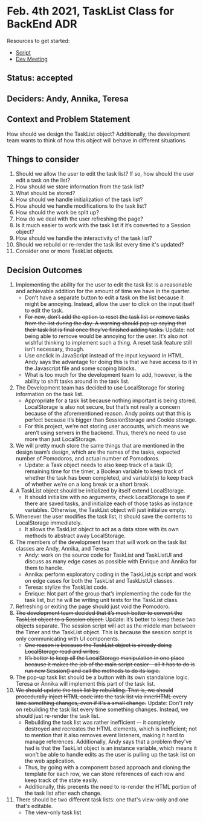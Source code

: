 # Feb. 4th 2021, TaskList Class for BackEnd ADR

Resources to get started:

- [Script](https://github.com/DonaldWolfson/cse110-w21-group29/blob/main/source/js/TaskListUI.js)
- [Dev Meeting](https://github.com/DonaldWolfson/cse110-w21-group29/blob/main/admin/meetings/020421-dev.md)

## Status: accepted

## Deciders: Andy, Annika, Teresa

## Context and Problem Statement

How should we design the TaskList object? Additionally, the development team wants to think of how this object will behave in different situations.

## Things to consider

1.	Should we allow the user to edit the task list? If so, how should the user edit a task on the list?
2.	How should we store information from the task list?
3.	What should be stored?
4.	How should we handle initialization of the task list?
5.	How should we handle modifications to the task list?
6.	How should the work be split up?
7.	How do we deal with the user refreshing the page?
8.	Is it much easier to work with the task list if it’s converted to a Session object?
9.	How should we handle the interactivity of the task list?
10.	Should we rebuild or re-render the task list every time it's updated?
11.	Consider one or more TaskList objects.

## Decision Outcomes

1.	Implementing the ability for the user to edit the task list is a reasonable and achievable addition for the amount of time we have in the quarter.
    - Don’t have a separate button to edit a task on the list because it might be annoying. Instead, allow the user to click on the input itself to edit the task.
    - ~~For now, don’t add the option to reset the task list or remove tasks from the list during the day. A warning should pop up saying that their task list is final once they’ve finished adding tasks.~~ Update: not being able to remove would be annoying for the user. It’s also not wishful thinking to implement such a thing. A reset task feature still isn’t necessary, though.
    - Use onclick in JavaScript instead of the input keyword in HTML. Andy says the advantage for doing this is that we have access to it in the Javascript file and some scoping blocks.
    - What is too much for the development team to add, however, is the ability to shift tasks around in the task list.
2. The Development team has decided to use LocalStorage for storing information on the task list.
    - Appropriate for a task list because nothing important is being stored. LocalStorage is also not secure, but that’s not really a concern because of the aforementioned reason. Andy points out that this is perfect because it’s bigger than SessionStorage and Cookie storage. 
    - For this project, we’re not storing user accounts, which means we aren’t using servers in the backend. Thus, there’s no need to use more than just LocalStorage.
3. We will pretty much store the same things that are mentioned in the design team’s design, which are the names of the tasks, expected number of Pomodoros, and actual number of Pomodoros.
    - Update: a Task object needs to also keep track of a task ID, remaining time for the timer, a Boolean variable to keep track of whether the task has been completed, and variable(s) to keep track of whether we’re on a long break or a short break. 
4. A TaskList object should be initialized by itself extend LocalStorage.
    - It should initialize with no arguments, check LocalStorage to see if there are saved tasks, and initialize each of those tasks as instance variables. Otherwise, the TaskList object will just initialize empty.
5. Whenever the user modifies the task list, it should save the contents to LocalStorage immediately.
    - It allows the TaskList object to act as a data store with its own methods to abstract away LocalStorage.
6. The members of the development team that will work on the task list classes are Andy, Annika, and Teresa
    - Andy: work on the source code for TaskList and TaskListUI and discuss as many edge cases as possible with Enrique and Annika for them to handle.
    - Annika: perform exploratory coding in the TaskList.js script and work on edge cases for both the TaskList and TaskListUI classes.
    - Teresa: stylize the TaskList code.
    - Enrique: Not part of the group that’s implementing the code for the task list, but he will be writing unit tests for the TaskList class.
7. Refreshing or exiting the page should just void the Pomodoro.
8. ~~The development team decided that it’s much better to convert the TaskList object to a Session object.~~ Update: it’s better to keep these two objects separate. The session script will act as the middle man between the Timer and the TaskList object. This is because the session script is only communicating with UI components.
    - ~~One reason is because the TaskList object is already doing LocalStorage read and writes.~~
    - ~~It’s better to keep all the LocalStorage manipulation in one place because it makes the job of the main script easier – all it has to do is run new Session() and call the methods to do its logic.~~
9. The pop-up task list should be a button with its own standalone logic. Teresa or Annika will implement this part of the task list.
10. ~~We should update the task list by rebuilding. That is, we should procedurally inject HTML code into the task list via innerHTML every time something changes, even if it's a small change.~~ Update: Don't rely on rebuilding the task list every time something changes. Instead, we should just re-render the task list.
    - Rebuilding the task list was rather inefficient -- it completely destroyed and recreates the HTML elements, which is inefficient; not to mention that it also removes event listeners, making it hard to manage references. Additionally, Andy says that a problem they've had is that the TaskList object is an instance variable, which means it won't be able to handle edits as the user is pulling up the task list on the web application.
    - Thus, by going with a component based approach and cloning the template for each row, we can store references of each row and keep track of the state easily.
    - Additionally, this precents the need to re-render the HTML portion of the task list after each change.
11. There should be two different task lists: one that's view-only and one that's editable.
    - The view-only task list
